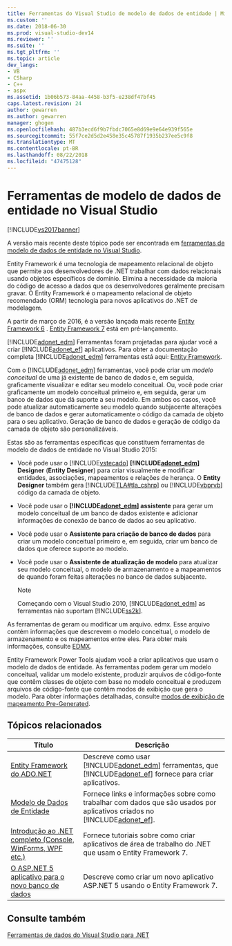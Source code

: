 ```yaml
---
title: Ferramentas do Visual Studio de modelo de dados de entidade | Microsoft Docs
ms.custom: ''
ms.date: 2018-06-30
ms.prod: visual-studio-dev14
ms.reviewer: ''
ms.suite: ''
ms.tgt_pltfrm: ''
ms.topic: article
dev_langs:
- VB
- CSharp
- C++
- aspx
ms.assetid: 1b06b573-84aa-4458-b3f5-e238df47bf45
caps.latest.revision: 24
author: gewarren
ms.author: gewarren
manager: ghogen
ms.openlocfilehash: 487b3ecd6f9b7fbdc7065e8d69e9e64e939f565e
ms.sourcegitcommit: 55f7ce2d5d2e458e35c45787f1935b237ee5c9f8
ms.translationtype: MT
ms.contentlocale: pt-BR
ms.lasthandoff: 08/22/2018
ms.locfileid: "47475128"
---
```

# <a name="entity-data-model-tools-in-visual-studio"></a>Ferramentas de modelo de dados de entidade no Visual Studio
[!INCLUDE[vs2017banner](../includes/vs2017banner.md)]

A versão mais recente deste tópico pode ser encontrada em [ferramentas de modelo de dados de entidade no Visual Studio](https://docs.microsoft.com/visualstudio/data-tools/entity-data-model-tools-in-visual-studio).  
  
  
Entity Framework é uma tecnologia de mapeamento relacional de objeto que permite aos desenvolvedores de .NET trabalhar com dados relacionais usando objetos específicos de domínio. Elimina a necessidade da maioria do código de acesso a dados que os desenvolvedores geralmente precisam gravar. O Entity Framework é o mapeamento relacional de objeto recomendado (ORM) tecnologia para novos aplicativos do .NET de modelagem.  
  
 A partir de março de 2016, é a versão lançada mais recente [Entity Framework 6](https://msdn.microsoft.com/data/ef) . [Entity Framework 7](https://docs.efproject.net/en/latest/) está em pré-lançamento.  
  
 [!INCLUDE[adonet_edm](../includes/adonet-edm-md.md)] Ferramentas foram projetadas para ajudar você a criar [!INCLUDE[adonet_ef](../includes/adonet-ef-md.md)] aplicativos. Para obter a documentação completa [!INCLUDE[adonet_edm](../includes/adonet-edm-md.md)] ferramentas está aqui: [Entity Framework](https://msdn.microsoft.com/data/jj590134).  
  
 Com o [!INCLUDE[adonet_edm](../includes/adonet-edm-md.md)] ferramentas, você pode criar um *modelo conceitual* de uma já existente de banco de dados e, em seguida, graficamente visualizar e editar seu modelo conceitual. Ou, você pode criar graficamente um modelo conceitual primeiro e, em seguida, gerar um banco de dados que dá suporte a seu modelo. Em ambos os casos, você pode atualizar automaticamente seu modelo quando subjacente alterações de banco de dados e gerar automaticamente o código da camada de objeto para o seu aplicativo. Geração de banco de dados e geração de código da camada de objeto são personalizáveis.  
  
 Estas são as ferramentas específicas que constituem ferramentas de modelo de dados de entidade no Visual Studio 2015:  
  
-   Você pode usar o [!INCLUDE[vstecado](../includes/vstecado-md.md)]  **[!INCLUDE[adonet_edm](../includes/adonet-edm-md.md)] Designer** (**Entity Designer**) para criar visualmente e modificar entidades, associações, mapeamentos e relações de herança. O **Entity Designer** também gera [!INCLUDE[TLA#tla_cshrp](../includes/tlasharptla-cshrp-md.md)] ou [!INCLUDE[vbprvb](../includes/vbprvb-md.md)] código da camada de objeto.  
  
-   Você pode usar o  **[!INCLUDE[adonet_edm](../includes/adonet-edm-md.md)] assistente** para gerar um modelo conceitual de um banco de dados existente e adicionar informações de conexão de banco de dados ao seu aplicativo.  
  
-   Você pode usar o **Assistente para criação de banco de dados** para criar um modelo conceitual primeiro e, em seguida, criar um banco de dados que oferece suporte ao modelo.  
  
-   Você pode usar o **Assistente de atualização de modelo** para atualizar seu modelo conceitual, o modelo de armazenamento e a mapeamentos de quando foram feitas alterações no banco de dados subjacente.  
  
    > [!NOTE]
    >  Começando com o Visual Studio 2010, [!INCLUDE[adonet_edm](../includes/adonet-edm-md.md)] as ferramentas não suportam [!INCLUDE[ss2k](../includes/ss2k-md.md)].  
  
 As ferramentas de geram ou modificar um arquivo. edmx. Esse arquivo contém informações que descrevem o modelo conceitual, o modelo de armazenamento e os mapeamentos entre eles. Para obter mais informações, consulte [EDMX](https://msdn.microsoft.com/data/jj650889.aspx).  
  
 Entity Framework Power Tools ajudam você a criar aplicativos que usam o modelo de dados de entidade. As ferramentas podem gerar um modelo conceitual, validar um modelo existente, produzir arquivos de código-fonte que contêm classes de objeto com base no modelo conceitual e produzem arquivos de código-fonte que contêm modos de exibição que gera o modelo. Para obter informações detalhadas, consulte [modos de exibição de mapeamento Pre-Generated](https://msdn.microsoft.com/data/dn469601.aspx).  
  
## <a name="related-topics"></a>Tópicos relacionados  
  
|Título|Descrição|  
|-----------|-----------------|  
|[Entity Framework do ADO.NET](http://msdn.microsoft.com/library/a437041f-6899-4ae7-96ce-aabf528d7205)|Descreve como usar [!INCLUDE[adonet_edm](../includes/adonet-edm-md.md)] ferramentas, que [!INCLUDE[adonet_ef](../includes/adonet-ef-md.md)] fornece para criar aplicativos.|  
|[Modelo de Dados de Entidade](http://msdn.microsoft.com/library/2dda3d5b-4582-4ba0-a91d-fcd7a1498137)|Fornece links e informações sobre como trabalhar com dados que são usados por aplicativos criados no [!INCLUDE[adonet_ef](../includes/adonet-ef-md.md)].|  
|[Introdução ao .NET completo (Console, WinForms, WPF etc.)](https://docs.efproject.net/en/latest/platforms/full-dotnet/getting-started.html)|Fornece tutoriais sobre como criar aplicativos de área de trabalho do .NET que usam o Entity Framework 7.|  
|[O ASP.NET 5 aplicativo para o novo banco de dados](https://docs.efproject.net/en/latest/platforms/aspnetcore/new-db.html)|Descreve como criar um novo aplicativo ASP.NET 5 usando o Entity Framework 7.|  
  
## <a name="see-also"></a>Consulte também  
 [Ferramentas de dados do Visual Studio para .NET](../data-tools/visual-studio-data-tools-for-dotnet.md)

